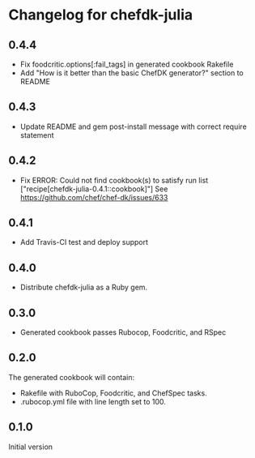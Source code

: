 # Changelog for chefdk-julia

## 0.4.4
* Fix foodcritic.options[:fail_tags] in generated cookbook Rakefile
* Add "How is it better than the basic ChefDK generator?" section to README

## 0.4.3
* Update README and gem post-install message with correct require statement

## 0.4.2
* Fix ERROR: Could not find cookbook(s) to satisfy run list ["recipe[chefdk-julia-0.4.1::cookbook]"]
  See https://github.com/chef/chef-dk/issues/633

## 0.4.1
* Add Travis-CI test and deploy support

## 0.4.0
* Distribute chefdk-julia as a Ruby gem.

## 0.3.0
* Generated cookbook passes Rubocop, Foodcritic, and RSpec

## 0.2.0
The generated cookbook will contain:
* Rakefile with RuboCop, Foodcritic, and ChefSpec tasks.
* .rubocop.yml file with line length set to 100.

## 0.1.0
Initial version
